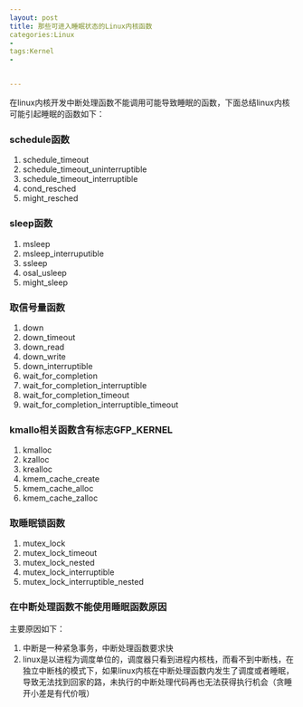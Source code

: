 ```yaml
---
layout: post
title: 那些可进入睡眠状态的Linux内核函数
categories:Linux
- 
tags:Kernel
- 


---
```



在linux内核开发中断处理函数不能调用可能导致睡眠的函数，下面总结linux内核可能引起睡眠的函数如下：

### schedule函数
>
1. schedule\_timeout
2. schedule\_timeout\_uninterruptible
3. schedule\_timeout\_interruptible
4. cond\_resched
5. might\_resched
>
### sleep函数
>
1. msleep
2. msleep_interruputible
3. ssleep
4. osal_usleep
5. might_sleep
>
### 取信号量函数
>
1. down
2. down_timeout
3. down_read
4. down_write
5. down_interruptible
6. wait\_for\_completion
7. wait\_for\_completion\_interruptible
8. wait\_for\_completion\_timeout
9. wait\_for\_completion\_interruptible\_timeout
>
### kmallo相关函数含有标志GFP_KERNEL
>
1. kmalloc
2. kzalloc
3. krealloc
4. kmem\_cache\_create
5. kmem\_cache\_alloc
6. kmem\_cache\_zalloc
>

### 取睡眠锁函数
>
1. mutex_lock
2. mutex\_lock\_timeout
3. mutex\_lock\_nested
4. mutex\_lock\_interruptible
5. mutex\_lock\_interruptible\_nested
>

### 在中断处理函数不能使用睡眠函数原因
主要原因如下：

1. 中断是一种紧急事务，中断处理函数要求快
1. linux是以进程为调度单位的，调度器只看到进程内核栈，而看不到中断栈，在独立中断栈的模式下，如果linux内核在中断处理函数内发生了调度或者睡眠，导致无法找到回家的路，未执行的中断处理代码再也无法获得执行机会（贪睡开小差是有代价哦）




